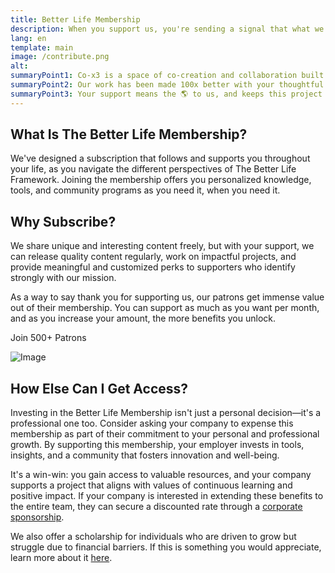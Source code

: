 ```yaml
---
title: Better Life Membership
description: When you support us, you're sending a signal that what we're doing is valuable and pushes us to continuously innovate and deliver more value.
lang: en
template: main
image: /contribute.png
alt: 
summaryPoint1: Co-x3 is a space of co-creation and collaboration built for you. 
summaryPoint2: Our work has been made 100x better with your thoughtful contributions.
summaryPoint3: Your support means the 🌎 to us, and keeps this project going. 
---
```


##  What Is The Better Life Membership?

We've designed a subscription that follows and supports you throughout your life, as you navigate the different perspectives of The Better Life Framework. Joining the membership offers you personalized knowledge, tools, and community programs as you need it, when you need it.

## Why Subscribe?

We share unique and interesting content freely, but with your support, we can release quality content regularly, work on impactful projects, and provide meaningful and customized perks to supporters who identify strongly with our mission.

As a way to say thank you for supporting us, our patrons get immense value out of their membership. You can support as much as you want per month, and as you increase your amount, the more benefits you unlock.

<ButtonLink to="https://toolbox.co-x3.com/support-us">Join 500+ Patrons</ButtonLink>

![Image](./support-us-1.png)

## How Else Can I Get Access?

Investing in the Better Life Membership isn't just a personal decision—it's a professional one too. Consider asking your company to expense this membership as part of their commitment to your personal and professional growth. By supporting this membership, your employer invests in tools, insights, and a community that fosters innovation and well-being.

It's a win-win: you gain access to valuable resources, and your company supports a project that aligns with values of continuous learning and positive impact. If your company is interested in extending these benefits to the entire team, they can secure a discounted rate through a [corporate sponsorship](/make-positive-impact/contribute/be-a-patron/corporate).

We also offer a scholarship for individuals who are driven to grow but struggle due to financial barriers. If this is something you would appreciate, learn more about it [here](/make-positive-impact/contribute/be-a-patron/donate#looking-to-apply-for-the-scholarship%3F).